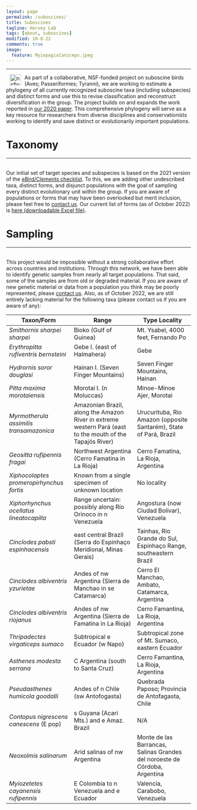 ```yaml
---
layout: page
permalink: /suboscines/
title: Suboscines
tagline: Harvey Lab
tags: [about, suboscines]
modified: 10-8-22
comments: true
image:
  feature: MyiopagisCaniceps.jpeg
---
```

***

<img align="left" src="/images/nsflogo.png" alt="nsflogo" width="30" hspace="10"/>
As part of a collaborative, NSF-funded project on suboscine birds (Aves; Passeriformes; Tyranni), we are working to estimate a phylogeny of all currently recognized suboscine taxa (including subspecies) and distinct forms and use this to revise classification and reconstruct diversification in the group. The project builds on and expands the work reported in <a href="http://science.sciencemag.org/cgi/content/full/370/6522/1343?ijkey=nYOWIlTOWovKQ&keytype=ref&siteid=sci" target="_blank">our 2020 paper</a>. This comprehensive phylogeny will serve as a key resource for researchers from diverse disciplines and conservationists working to identify and save distinct or evolutionarily important populations.

<br />


# Taxonomy
***

<br />
Our initial set of target species and subspecies is based on the 2021 version of the <a href="https://www.birds.cornell.edu/clementschecklist/download/" target="_blank">eBird/Clements checklist</a>. To this, we are adding other undescribed taxa, distinct forms, and disjunct populations with the goal of sampling every distinct evolutionary unit within the group. If you are aware of populations or forms that may have been overlooked but merit inclusion, please feel free to <a href="mailto:mgh272@gmail.com" target="_blank">contact us</a>. Our current list of forms (as of October 2022) is <a href="https://mgharvey.github.io/docs/suboscine_taxa.xlsx" target="_blank">here (downloadable Excel file)</a>.


# Sampling
***

<br />
This project would be impossible without a strong collaborative effort across countries and institutions. Through this network, we have been able to identify genetic samples from nearly all target populations. That said, some of the samples are from old or degraded material. If you are aware of new genetic material or data from a population you think may be poorly represented, please <a href="mailto:mgh272@gmail.com" target="_blank">contact us</a>. Also, as of October 2022, we are still entirely lacking material for the following taxa (please contact us if you are aware of any):

| Taxon/Form  | Range | Type Locality |
| --- | --- | --- |
| *Smithornis sharpei sharpei* | Bioko (Gulf of Guinea) | Mt. Ysabel, 4000 feet, Fernando Po |
| *Erythropitta rufiventris bernsteini* | Gebe I. (east of Halmahera) | Gebe |
| *Hydrornis soror douglasi* | Hainan I. (Seven Finger Mountains) | Seven Finger Mountains, Hainan |
| *Pitta maxima morotaiensis* | Morotai I. (n Moluccas) | Minoe-Minoe Ajer, Morotai |
| *Myrmotherula assimilis transamazonica* | Amazonian Brazil, along the Amazon River in extreme western Pará (east to the mouth of the Tapajós River) | Urucurituba, Rio Amazon (opposite Santarém), State of Pará, Brazil |
| *Geositta rufipennis fragai* | Northwest Argentina (Cerro Famatina in La Rioja) | Cerro Famatina, La Rioja, Argentina |
| *Xiphocolaptes promeropirhynchus fortis* | Known from a single specimen of unknown location | No locality |
| *Xiphorhynchus ocellatus lineatocapilla* | Range uncertain: possibly along Río Orinoco in n Venezuela | Angostura (now Ciudad Bolivar), Venezuela |
| *Cinclodes pabsti espinhacensis* | east central Brazil (Serra do Espinhaço Meridional, Minas Gerais) | Tainhas, Rio Grande do Sul, Espinhaço Range, southeastern Brazil |
| *Cinclodes albiventris yzurietae* | Andes of nw Argentina (Sierra de Manchao in se Catamarca) | Cerro El Manchao, Ambato, Catamarca, Argentina |
| *Cinclodes albiventris riojanus* | Andes of nw Argentina (Sierra de Famatina in La Rioja) | Cerro Famantina, La Rioja, Argentina |
| *Thripadectes virgaticeps sumaco* | Subtropical e Ecuador (w Napo) | Subtropical zone of Mt. Sumaco, eastern Ecuador |
| *Asthenes modesta serrana* | C Argentina (south to Santa Cruz) | Cerro Famantina, La Rioja, Argentina |
| *Pseudasthenes humicola goodalli* | Andes of n Chile (sw Antofogasta) | Quebrada Paposo; Provincia de Antofagasta, Chile |
| *Contopus nigrescens canescens* (E pop) | s Guyana (Acari Mts.) and e Amaz. Brazil | N/A |
| *Neoxolmis salinarum* | Arid salinas of nw Argentina | Monte de las Barrancas, Salinas Grandes del noroeste de Córdoba, Argentina |
| *Myiozetetes cayanensis rufipennis* | E Colombia to n Venezuela and e Ecuador | Valencia, Carabobo, Venezuela |
